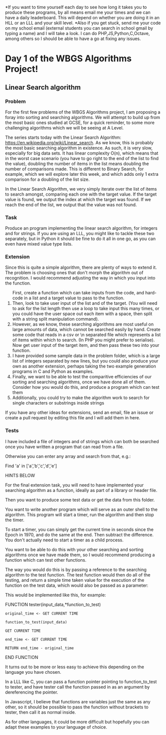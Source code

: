 *If you want to time yourself each day to see how long it takes you to produce these programs, by all means email me your times and we can have a daily leaderboard. This will depend on whether you are doing it in an HLL or an LLL and your skill level. 
*Also if you get stuck, send me your code on my school email (external students you can search in school gmail by typing a name) and I will take a look. I can do PHP,JS,Python,C,Octave, among others so I should be able to have a go at fixing any issues. 

<h1>Day 1 of the WBGS Algorithms Project!</h1>
<h2>Linear Search algorithm</h2>
<h3>Problem</h3>
For the first few problems of the WBGS Algorithms project, I am proposing a foray into sorting and searching algorithms. We will attempt to build up from the most basic ones studied at GCSE, for a quick reminder, to some more challenging algorithms which we will be seeing at A Level.

The series starts today with the Linear Search Algorithm: https://en.wikipedia.org/wiki/Linear_search.
As we know, this is probably the most basic searching algorithm in existence. As such, it is very slow, especially for big data sets.
It has linear complexity O(n), which means that in the worst case scenario (you have to go right to the end of the list to find the value), doubling the number of items in the list means doubling the number of comparisons made.
This is different to Binary Search, for example, which we will explore later this week, and which adds only 1 extra comparison for a doubling of the list size.

In the Linear Search Algorithm, we very simply iterate over the list of items to search amongst, comparing each one with the target value.
If the target value is found, we output the index at which the target was found.
If we reach the end of the list, we output that the value was not found. 

<h3>Task</h3>
Produce an program implementing the linear search algorithm, for integers and for strings. If you are using an LLL, you might like to tackle these two separately, but in Python it should be fine to do it all in one go, as you can even have mixed value type lists.

<h3>Extension</h3>
Since this is quite a simple algorithm, there are plenty of ways to extend it. The problem is choosing ones that don't morph the algorithm out of recognition.
I would recommend adjusting the way in which you input into the function.
<ol>
</li>First, create a function which can take inputs from the code, and hard-code in a list and a target value to pass to the function.</li>
<li>Then, look to take user input of the list and of the target. (You will need to ask for the list length then use a loop to take input this many times, or you could have the user space out each item with a space, then split with a string split manipulation command).</li>
<li>However, as we know, these searching algorithms are most useful on large amounts of data, which cannot be searched easily by hand. Create some code that reads in a csv or \n separated file which represents a list of items within which to search. (In PHP you might prefer to serialise). Now get user input of the target item, and then pass these two into your function.</li>
<li>I have provided some sample data in the problem folder, which is a large list of integers separated by new lines, but you could also produce your own as another extension, perhaps taking the two example generation programs in C and Python as examples.</li>
<li>Finally, we want to be able to test the comparitive efficiencies of our sorting and searching algorithms, once we have done all of them. Consider how you would do this, and produce a program which can test them</li>
<li>Additionally, you could try to make the algorithm work to search for single characters or substrings inside strings</li>
</ol>

If you have any other ideas for extensions, send an email, file an issue or create a pull request by editing this file and I will add them in here.

<h3>Tests</h3>
I have included a file of integers and of strings which can both be searched once you have written a program that can read from a file.

Otherwise you can enter any array and search from that, e.g.:


Find 'a' in ['a','b','c','d','e'] 



HINTS BELOW

For the final extension task, you will need to have implemented your searching algorithm as a function, ideally as part of a library or header file.

Then you want to produce some test data or get the data from this folder.

You want to write another program which will serve as an outer shell to the algorithm. This program will start a timer, run the algorithm and then stop the timer.




To start a timer, you can simply get the current time in seconds since the Epoch in 1970, and do the same at the end. Then subtract the difference. You don't actually need to start a timer as a child process.





You want to be able to do this with your other searching and sorting algorithms once we have made them, so I would recommend producing a function which can test other functions.

The way you would do this is by passing a reference to the searching algorithm to the test function. The test function would then do all of the testing, and return a simple time taken value for the execution of the function on the test data, which would also be passed as a parameter:

This would be implemented like this, for example:


FUNCTION tester(input_data,*function_to_test)

	original_time <- GET CURRENT TIME

	function_to_test(input_data)

	GET CURRENT TIME

	end_time <- GET CURRENT TIME

	RETURN end_time - original_time

END FUNCTION

It turns out to be more or less easy to achieve this depending on the language you have chosen.

In a LLL like C, you can pass a function pointer pointing to function_to_test to tester, and have tester call the function passed in as an argument by dereferencing the pointer.

In Javascript, I believe that functions are variables just the same as any other, so it should be possible to pass the function without brackets to tester, then call it as normal inside.

As for other languages, it could be more difficult but hopefully you can adapt these examples to your language of choice. 


